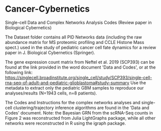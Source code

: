 # Cancer-Cybernetics
Single-cell Data and Complex Networks Analysis Codes (Review paper in Biological Cybernetics)

The Dataset folder contains all PID Networks data (including the raw abundance matrix for MS proteomic profiling and CCLE Histone Mass spect.)
used in the study of pediatric cancer cell fate dynamics for a review paper in J. Biological Cybernetics (Springer). 

The gene expression count matrix from Neftel et al. 2019 (SCP393) can be found at the link provided in the word document 'Data and Codes', or at 
the following link: https://singlecell.broadinstitute.org/single_cell/study/SCP393/single-cell-rna-seq-of-adult-and-pediatric-glioblastoma#study-summary
Use the metadata to extract only the pediatric GBM samples to reproduce our analyses/results (N=1943 cells, n=8 patients).

The Codes and Instructions for the complex networks analyses and single-cell clustering/trajectory inference algorithms
are found in the 'Data and Codes' document. Note: the Bayesian GRN from the scRNA-Seq counts in Figure 2 was reconstructed
from Julia LightGraphs package, while all other networks were reconstructed in R using the igraph package.
